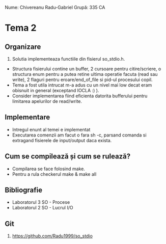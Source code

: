 Nume: Chivereanu Radu-Gabriel
Grupă: 335 CA

# Tema 2


## Organizare

1. Solutia implementeaza functiile din fisierul so_stdio.h.

- Structura fisierului contine un buffer, 2 cursoare pentru citire/scriere, o structura enum pentru a putea retine ultima operatie facuta (read sau write), 2 flaguri pentru eroare/end_of_file si pid-ul procesului copil.
- Tema a fost utila intrucat m-a adus cu un nivel mai low decat eram obisnuit in general (exceptand IOCLA :) ).
- Consider implementarea fiind eficienta datorita bufferului pentru limitarea apelurilor de read/write.

## Implementare

- Intregul enunt al temei e implementat
- Executarea comenzii am facut o fara sh -c, parsand comanda si extragand fisierele de input/output daca exista.

## Cum se compilează și cum se rulează?

- Compilarea se face folosind make.
- Pentru a rula checkerul make & make all

## Bibliografie

- Laboratorul 3 SO - Procese
- Laboratorul 2 SO - Lucrul I/O

## Git

1. https://github.com/Radu1999/so_stdio
